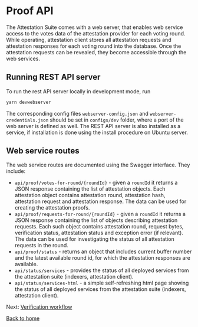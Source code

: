 # Proof API

The Attestation Suite comes with a web server, that enables web service access to the votes data of the attestation provider for each voting round. While operating, attestation client stores all attestation requests and attestation responses for each voting round into the database. Once the attestation requests can be revealed, they become accessible through the web services.

## Running REST API server

To run the rest API server locally in development mode, run

```bash
yarn devwebserver
```

The corresponding config files `webserver-config.json` and `webserver-credentials.json` should be set in `configs/dev` folder, where a port of the web server is defined as well. The REST API server is also installed as a service, if installation is done using the install procedure on Ubuntu server.

## Web service routes

The web service routes are documented using the Swagger interface. They include:

- `api/proof/votes-for-round/{roundId}` - given a `roundId` it returns a JSON response containing the list of attestation objects. Each attestation object contains attestation round, attestation hash, attestation request and attestation response. The data can be used for creating the attestation proofs.
- `api/proof/requests-for-round/{roundId}` - given a `roundId` it returns a JSON response containing the list of objects describing attestation requests. Each such object contains attestation round, request bytes, verification status, attestation status and exception error (if relevant). The data can be used for investigating the status of all attestation requests in the round.
- `api/proof/status` - returns an object that includes current buffer number and the latest available round id, for which the attestation responses are available. 
- `api/status/services` - provides the status of all deployed services from the attestation suite (indexers, attestation client).
- `api/status/services-html` - a simple self-refreshing html page showing the status of all deployed services from the attestation suite (indexers, attestation client).

Next: [Verification workflow](./verification-workflow.md)

[Back to home](../README.md)

